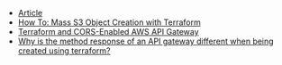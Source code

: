 
- [Article](https://geekrodion.medium.com/deploying-spa-on-aws-with-terraform-358ba2aeaf9b)
- [How To: Mass S3 Object Creation with Terraform](https://chrisdecairos.ca/s3-objects-terraform/)
- [Terraform and CORS-Enabled AWS API Gateway](https://medium.com/@MrPonath/terraform-and-aws-api-gateway-a137ee48a8ac)
- [Why is the method response of an API gateway different when being created using terraform?
](https://stackoverflow.com/questions/56071536/why-is-the-method-response-of-an-api-gateway-different-when-being-created-using)

